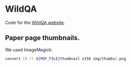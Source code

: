 # WildQA

Code for the [WildQA website]([TBD]).

## Paper page thumbnails.

We used ImageMagick:

```bash
convert [0-7] ${PDF_FILE}thumbnail x156 img/thumbs/.png
```
